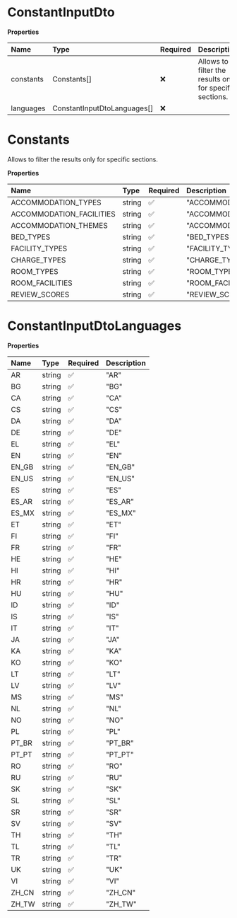 # ConstantInputDto

**Properties**

| Name      | Type                        | Required | Description                                              |
| :-------- | :-------------------------- | :------- | :------------------------------------------------------- |
| constants | Constants[]                 | ❌       | Allows to filter the results only for specific sections. |
| languages | ConstantInputDtoLanguages[] | ❌       |                                                          |

# Constants

Allows to filter the results only for specific sections.

**Properties**

| Name                     | Type   | Required | Description                |
| :----------------------- | :----- | :------- | :------------------------- |
| ACCOMMODATION_TYPES      | string | ✅       | "ACCOMMODATION_TYPES"      |
| ACCOMMODATION_FACILITIES | string | ✅       | "ACCOMMODATION_FACILITIES" |
| ACCOMMODATION_THEMES     | string | ✅       | "ACCOMMODATION_THEMES"     |
| BED_TYPES                | string | ✅       | "BED_TYPES"                |
| FACILITY_TYPES           | string | ✅       | "FACILITY_TYPES"           |
| CHARGE_TYPES             | string | ✅       | "CHARGE_TYPES"             |
| ROOM_TYPES               | string | ✅       | "ROOM_TYPES"               |
| ROOM_FACILITIES          | string | ✅       | "ROOM_FACILITIES"          |
| REVIEW_SCORES            | string | ✅       | "REVIEW_SCORES"            |

# ConstantInputDtoLanguages

**Properties**

| Name  | Type   | Required | Description |
| :---- | :----- | :------- | :---------- |
| AR    | string | ✅       | "AR"        |
| BG    | string | ✅       | "BG"        |
| CA    | string | ✅       | "CA"        |
| CS    | string | ✅       | "CS"        |
| DA    | string | ✅       | "DA"        |
| DE    | string | ✅       | "DE"        |
| EL    | string | ✅       | "EL"        |
| EN    | string | ✅       | "EN"        |
| EN_GB | string | ✅       | "EN_GB"     |
| EN_US | string | ✅       | "EN_US"     |
| ES    | string | ✅       | "ES"        |
| ES_AR | string | ✅       | "ES_AR"     |
| ES_MX | string | ✅       | "ES_MX"     |
| ET    | string | ✅       | "ET"        |
| FI    | string | ✅       | "FI"        |
| FR    | string | ✅       | "FR"        |
| HE    | string | ✅       | "HE"        |
| HI    | string | ✅       | "HI"        |
| HR    | string | ✅       | "HR"        |
| HU    | string | ✅       | "HU"        |
| ID    | string | ✅       | "ID"        |
| IS    | string | ✅       | "IS"        |
| IT    | string | ✅       | "IT"        |
| JA    | string | ✅       | "JA"        |
| KA    | string | ✅       | "KA"        |
| KO    | string | ✅       | "KO"        |
| LT    | string | ✅       | "LT"        |
| LV    | string | ✅       | "LV"        |
| MS    | string | ✅       | "MS"        |
| NL    | string | ✅       | "NL"        |
| NO    | string | ✅       | "NO"        |
| PL    | string | ✅       | "PL"        |
| PT_BR | string | ✅       | "PT_BR"     |
| PT_PT | string | ✅       | "PT_PT"     |
| RO    | string | ✅       | "RO"        |
| RU    | string | ✅       | "RU"        |
| SK    | string | ✅       | "SK"        |
| SL    | string | ✅       | "SL"        |
| SR    | string | ✅       | "SR"        |
| SV    | string | ✅       | "SV"        |
| TH    | string | ✅       | "TH"        |
| TL    | string | ✅       | "TL"        |
| TR    | string | ✅       | "TR"        |
| UK    | string | ✅       | "UK"        |
| VI    | string | ✅       | "VI"        |
| ZH_CN | string | ✅       | "ZH_CN"     |
| ZH_TW | string | ✅       | "ZH_TW"     |
